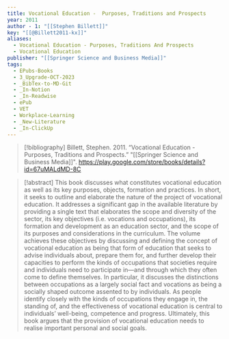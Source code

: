 ```yaml
---
title: Vocational Education -  Purposes, Traditions and Prospects
year: 2011
author - 1: "[[Stephen Billett]]"
key: "[[@Billett2011-kx]]"
aliases:
  - Vocational Education - Purposes, Traditions And Prospects
  - Vocational Education
publisher: "[[Springer Science and Business Media]]"
tags:
  - EPubs-Books
  - 3_Upgrade-OCT-2023
  - _BibTex-to-MD-Git
  - _In-Notion
  - _In-Readwise
  - ePub
  - VET
  - Workplace-Learning
  - _New-Literature
  - _In-ClickUp
---
```


> [!bibliography]
> Billett, Stephen. 2011. “Vocational Education -  Purposes, Traditions and Prospects.” "[[Springer Science and Business Media]]". https://play.google.com/store/books/details?id=67uMALdMD-8C

> [!abstract]
> This book discusses what constitutes vocational education as well as its key purposes, objects, formation and practices. In short, it seeks to outline and elaborate the nature of the project of vocational education. It addresses a significant gap in the available literature by providing a single text that elaborates the scope and diversity of the sector, its key objectives (i.e. vocations and occupations), its formation and development as an education sector, and the scope of its purposes and considerations in the curriculum. The volume achieves these objectives by discussing and defining the concept of vocational education as being that form of education that seeks to advise individuals about, prepare them for, and further develop their capacities to perform the kinds of occupations that societies require and individuals need to participate in—and through which they often come to define themselves. In particular, it discusses the distinctions between occupations as a largely social fact and vocations as being a socially shaped outcome assented to by individuals. As people identify closely with the kinds of occupations they engage in, the standing of, and the effectiveness of vocational education is central to individuals’ well-being, competence and progress. Ultimately, this book argues that the provision of vocational education needs to realise important personal and social goals.